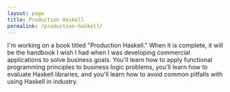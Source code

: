 ```yaml
---
layout: page
title: Production Haskell
permalink: /production-haskell/
---
```


I'm working on a book titled "Production Haskell."
When it is complete, it will be the handbook I wish I had when I was developing commercial applications to solve business goals.
You'll learn how to apply functional programming principles to business logic problems, you'll learn how to evaluate Haskell libraries, and you'll learn how to avoid common pitfalls with using Haskell in industry.
